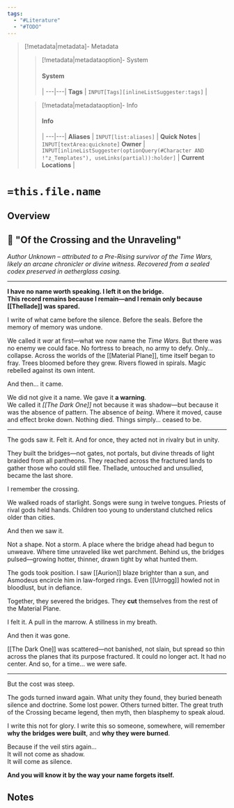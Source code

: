 ```yaml
---
tags:
  - "#Literature"
  - "#TODO"
---
```


> [!metadata|metadata]- Metadata 
>> [!metadata|metadataoption]- System
>> #### System
>>  |
>> ---|---|
> **Tags** | `INPUT[Tags][inlineListSuggester:tags]` |
>
>> [!metadata|metadataoption]- Info
>> #### Info
>>  |
>> ---|---|
>> **Aliases** | `INPUT[list:aliases]` |
>> **Quick Notes** |  `INPUT[textArea:quicknote]`
>> **Owner** | `INPUT[inlineListSuggester(optionQuery(#Character AND !"z_Templates"), useLinks(partial)):holder]` |
>> **Current Locations** |

# `=this.file.name`

## Overview
## 📜 "Of the Crossing and the Unraveling"

*Author Unknown – attributed to a Pre-Rising survivor of the Time Wars, likely an arcane chronicler or divine witness. Recovered from a sealed codex preserved in aetherglass casing.*

---

**I have no name worth speaking. I left it on the bridge.  
This record remains because I remain—and I remain only because [[Thellade]] was spared.**

I write of what came before the silence. Before the seals. Before the memory of memory was undone.

We called it *war* at first—what we now name the *Time Wars*. But there was no enemy we could face. No fortress to breach, no army to defy. Only… collapse. Across the worlds of the [[Material Plane]], time itself began to fray. Trees bloomed before they grew. Rivers flowed in spirals. Magic rebelled against its own intent.

And then… it came.

We did not give it a name. We gave it **a warning**.  
We called it *[[The Dark One]]* not because it was shadow—but because it was the absence of pattern. The absence of *being*. Where it moved, cause and effect broke down. Nothing died. Things simply… ceased to be.

---

The gods saw it. Felt it. And for once, they acted not in rivalry but in unity.

They built the bridges—not gates, not portals, but divine threads of light braided from all pantheons. They reached across the fractured lands to gather those who could still flee. Thellade, untouched and unsullied, became the last shore.

I remember the crossing.

We walked roads of starlight. Songs were sung in twelve tongues. Priests of rival gods held hands. Children too young to understand clutched relics older than cities.

And then we saw it.

Not a shape. Not a storm. A place where the bridge ahead had begun to unweave. Where time unraveled like wet parchment. Behind us, the bridges pulsed—growing hotter, thinner, drawn tight by what hunted them.

The gods took position. I saw [[Aurion]] blaze brighter than a sun, and Asmodeus encircle him in law-forged rings. Even [[Urrogg]] howled not in bloodlust, but in defiance.

Together, they severed the bridges. They **cut** themselves from the rest of the Material Plane.

I felt it. A pull in the marrow. A stillness in my breath.

And then it was gone.

[[The Dark One]] was scattered—not banished, not slain, but spread so thin across the planes that its purpose fractured. It could no longer act. It had no center. And so, for a time… we were safe.

---

But the cost was steep.

The gods turned inward again. What unity they found, they buried beneath silence and doctrine. Some lost power. Others turned bitter. The great truth of the Crossing became legend, then myth, then blasphemy to speak aloud.

I write this not for glory. I write this so someone, somewhere, will remember **why the bridges were built**, and **why they were burned**.

Because if the veil stirs again…  
It will not come as shadow.  
It will come as silence.

**And you will know it by the way your name forgets itself.**




## Notes
